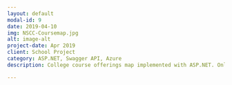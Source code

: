```yaml
---
layout: default
modal-id: 9
date: 2019-04-10
img: NSCC-Coursemap.jpg
alt: image-alt
project-date: Apr 2019
client: School Project 
category: ASP.NET, Swagger API, Azure
description: College course offerings map implemented with ASP.NET. Online demo can be reached at <a href="https://coursemap2019.azurewebsites.net/courseofferings" target="_blank">NSCC Courseofferings on Microsoft Azure</a>, <a href="https://coursemap2019.azurewebsites.net/api" target="_blank">NSCC Coursemap API on Microsoft Azure</a>. <br>Please note it will take a few seconds to fire up from the cloud.

---
```

